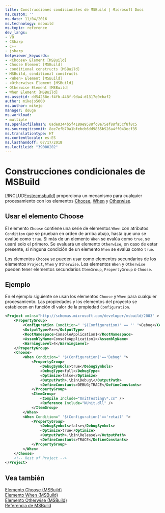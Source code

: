 ```yaml
---
title: Construcciones condicionales de MSBuild | Microsoft Docs
ms.custom: ''
ms.date: 11/04/2016
ms.technology: msbuild
ms.topic: reference
dev_langs:
- VB
- CSharp
- C++
- jsharp
helpviewer_keywords:
- <Choose> Element [MSBuild]
- Choose Element [MSBuild]
- conditional constructs [MSBuild]
- MSBuild, conditional constructs
- <When> Element [MSBuild]
- <Otherwise> Element [MSBuild]
- Otherwise Element [MSBuild]
- When Element [MSBuild]
ms.assetid: dd54258e-f4fb-448f-9da4-d1817e0cbaf2
author: mikejo5000
ms.author: mikejo
manager: douge
ms.workload:
- multiple
ms.openlocfilehash: 0ade8344b5f4189e9588fc8e75ef88fa5cf8f8c5
ms.sourcegitcommit: 8ee7efb70a1bfebcb6dd9855b926a4ff043ecf35
ms.translationtype: HT
ms.contentlocale: es-ES
ms.lasthandoff: 07/17/2018
ms.locfileid: "39080202"
---
```

# <a name="msbuild-conditional-constructs"></a>Construcciones condicionales de MSBuild
[!INCLUDE[vstecmsbuild](../extensibility/internals/includes/vstecmsbuild_md.md)] proporciona un mecanismo para cualquier procesamiento con los elementos [Choose](../msbuild/choose-element-msbuild.md), [When](../msbuild/when-element-msbuild.md) y [Otherwise](../msbuild/otherwise-element-msbuild.md).  
  
## <a name="use-the-choose-element"></a>Usar el elemento Choose  
 El elemento `Choose` contiene una serie de elementos `When` con atributos `Condition` que se prueban en orden de arriba abajo, hasta que uno se evalúe como `true`. Si más de un elemento `When` se evalúa como `true`, se usará solo el primero. Se evaluará un elemento `Otherwise`, en caso de estar presente, si ninguna condición de un elemento `When` se evalúa como `true`.  
  
 Los elementos `Choose` se pueden usar como elementos secundarios de los elementos `Project`, `When` y `Otherwise`. Los elementos `When` y `Otherwise` pueden tener elementos secundarios `ItemGroup`, `PropertyGroup` o `Choose`.  
  
## <a name="example"></a>Ejemplo  
 En el ejemplo siguiente se usan los elementos `Choose` y `When` para cualquier procesamiento. Las propiedades y los elementos del proyecto se establecen en función dl valor de la propiedad `Configuration`.  
  
```xml  
<Project xmlns="http://schemas.microsoft.com/developer/msbuild/2003" >  
    <PropertyGroup>  
        <Configuration Condition=" '$(Configuration)' == '' ">Debug</Configuration>  
        <OutputType>Exe</OutputType>  
        <RootNamespace>ConsoleApplication1</RootNamespace>  
        <AssemblyName>ConsoleApplication1</AssemblyName>  
        <WarningLevel>4</WarningLevel>  
    </PropertyGroup>  
    <Choose>  
        <When Condition=" '$(Configuration)'=='Debug' ">  
            <PropertyGroup>  
                <DebugSymbols>true</DebugSymbols>  
                <DebugType>full</DebugType>  
                <Optimize>false</Optimize>  
                <OutputPath>.\bin\Debug\</OutputPath>  
                <DefineConstants>DEBUG;TRACE</DefineConstants>  
            </PropertyGroup>  
            <ItemGroup>  
                <Compile Include="UnitTesting\*.cs" />  
                <Reference Include="NUnit.dll" />  
            </ItemGroup>  
        </When>  
        <When Condition=" '$(Configuration)'=='retail' ">  
            <PropertyGroup>  
                <DebugSymbols>false</DebugSymbols>  
                <Optimize>true</Optimize>  
                <OutputPath>.\bin\Release\</OutputPath>  
                <DefineConstants>TRACE</DefineConstants>  
            </PropertyGroup>  
        </When>  
    </Choose>  
    <!-- Rest of Project -->  
</Project>  
```  
  
## <a name="see-also"></a>Vea también  
 [Elemento Choose (MSBuild)](../msbuild/choose-element-msbuild.md)   
 [Elemento When (MSBuild)](../msbuild/when-element-msbuild.md)   
 [Elemento Otherwise (MSBuild)](../msbuild/otherwise-element-msbuild.md)   
 [Referencia de MSBuild](../msbuild/msbuild-reference.md)